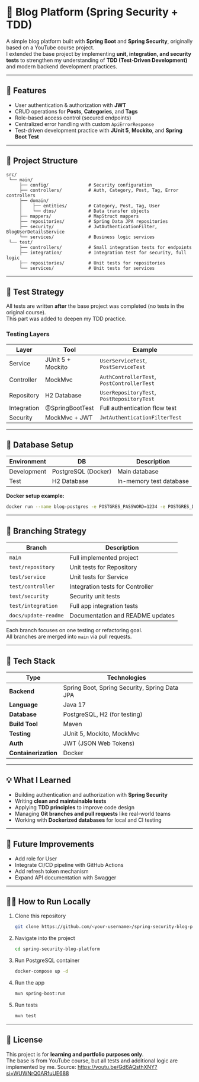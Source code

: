 # 📝 Blog Platform (Spring Security + TDD)

A simple blog platform built with **Spring Boot** and **Spring Security**, originally based on a YouTube course project.  
I extended the base project by implementing **unit, integration, and security tests** to strengthen my understanding of **TDD (Test-Driven Development)** and modern backend development practices.

---

## 🚀 Features

- User authentication & authorization with **JWT**
- CRUD operations for **Posts**, **Categories**, and **Tags**
- Role-based access control (secured endpoints)
- Centralized error handling with custom `ApiErrorResponse`
- Test-driven development practice with **JUnit 5**, **Mockito**, and **Spring Boot Test**

---

## 🧱 Project Structure

```
src/
 └── main/
     ├── config/               # Security configuration
     ├── controllers/          # Auth, Category, Post, Tag, Error controllers
     ├── domain/
     │    ├── entities/        # Category, Post, Tag, User
     │    └── dtos/            # Data transfer objects
     ├── mappers/              # MapStruct mappers
     ├── repositories/         # Spring Data JPA repositories
     ├── security/             # JwtAuthenticationFilter, BlogUserDetailsService
     └── services/             # Business logic services
 └── test/
     ├── controllers/          # Small integration tests for endpoints
     ├── integration/          # Integration test for security, full logic
     ├── repositories/         # Unit tests for repositories
     └── services/             # Unit tests for services
```

---

## 🧪 Test Strategy

All tests are written **after** the base project was completed (no tests in the original course).  
This part was added to deepen my TDD practice.

### **Testing Layers**
| Layer | Tool | Example |
|--------|------|----------|
| Service | JUnit 5 + Mockito | `UserServiceTest`, `PostServiceTest` |
| Controller | MockMvc | `AuthControllerTest`, `PostControllerTest` |
| Repository | H2 Database | `UserRepositoryTest`, `PostRepositoryTest` |
| Integration | @SpringBootTest | Full authentication flow test |
| Security | MockMvc + JWT | `JwtAuthenticationFilterTest` |

---

## 🧩 Database Setup

| Environment | DB | Description |
|--------------|----|-------------|
| Development | PostgreSQL (Docker) | Main database |
| Test | H2 Database | In-memory test database |

**Docker setup example:**
```bash
docker run --name blog-postgres -e POSTGRES_PASSWORD=1234 -e POSTGRES_DB=blogdb -p 5432:5432 -d postgres
```

---

## 🌿 Branching Strategy

| Branch | Description |
|---------|-------------|
| `main` | Full implemented project |
| `test/repository` | Unit tests for Repository |
| `test/service` | Unit tests for Service |
| `test/controller` | Integration tests for Controller |
| `test/security` | Security unit tests |
| `test/integration` | Full app integration tests |
| `docs/update-readme` | Documentation and README updates |

Each branch focuses on one testing or refactoring goal.  
All branches are merged into `main` via pull requests.

---

## 🧰 Tech Stack

| Type | Technologies |
|------|---------------|
| **Backend** | Spring Boot, Spring Security, Spring Data JPA |
| **Language** | Java 17 |
| **Database** | PostgreSQL, H2 (for testing) |
| **Build Tool** | Maven |
| **Testing** | JUnit 5, Mockito, MockMvc |
| **Auth** | JWT (JSON Web Tokens) |
| **Containerization** | Docker |

---

## 💡 What I Learned

- Building authentication and authorization with **Spring Security**
- Writing **clean and maintainable tests**
- Applying **TDD principles** to improve code design
- Managing **Git branches and pull requests** like real-world teams
- Working with **Dockerized databases** for local and CI testing

---

## 🧾 Future Improvements

- Add role for User
- Integrate CI/CD pipeline with GitHub Actions
- Add refresh token mechanism
- Expand API documentation with Swagger

---

## 🧑‍💻 How to Run Locally

1. Clone this repository  
   ```bash
   git clone https://github.com/<your-username>/spring-security-blog-platform.git
   ```
2. Navigate into the project  
   ```bash
   cd spring-security-blog-platform
   ```
3. Run PostgreSQL container  
   ```bash
   docker-compose up -d
   ```
4. Run the app  
   ```bash
   mvn spring-boot:run
   ```
5. Run tests  
   ```bash
   mvn test
   ```

---

## 📜 License
This project is for **learning and portfolio purposes only**.  
The base is from YouTube course, but all tests and additional logic are implemented by me.
    Source: https://youtu.be/Gd6AQsthXNY?si=WUWNrQ0ARfuUE688
